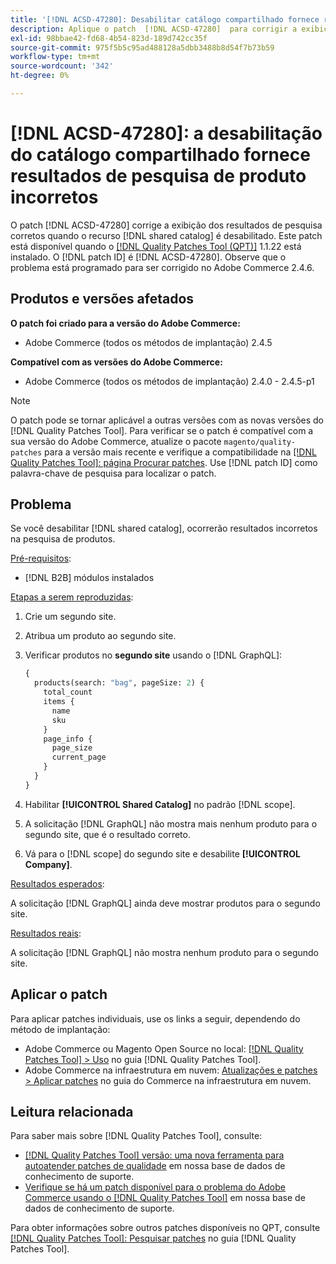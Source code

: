 ```yaml
---
title: '[!DNL ACSD-47280]: Desabilitar catálogo compartilhado fornece resultados de pesquisa de produto incorretos'
description: Aplique o patch  [!DNL ACSD-47280]  para corrigir a exibição dos resultados de pesquisa corretos quando o recurso de catálogo compartilhado estiver desabilitado.
exl-id: 98bbae42-fd68-4b54-823d-189d742cc35f
source-git-commit: 975f5b5c95ad488128a5dbb3488b8d54f7b73b59
workflow-type: tm+mt
source-wordcount: '342'
ht-degree: 0%

---
```


# [!DNL ACSD-47280]: a desabilitação do catálogo compartilhado fornece resultados de pesquisa de produto incorretos

O patch [!DNL ACSD-47280] corrige a exibição dos resultados de pesquisa corretos quando o recurso [!DNL shared catalog] é desabilitado. Este patch está disponível quando o [[!DNL Quality Patches Tool (QPT)]](/help/announcements/adobe-commerce-announcements/magento-quality-patches-released-new-tool-to-self-serve-quality-patches.md) 1.1.22 está instalado. O [!DNL patch ID] é [!DNL ACSD-47280]. Observe que o problema está programado para ser corrigido no Adobe Commerce 2.4.6.

## Produtos e versões afetados

**O patch foi criado para a versão do Adobe Commerce:**
* Adobe Commerce (todos os métodos de implantação) 2.4.5

**Compatível com as versões do Adobe Commerce:**
* Adobe Commerce (todos os métodos de implantação) 2.4.0 - 2.4.5-p1

>[!NOTE]
>
>O patch pode se tornar aplicável a outras versões com as novas versões do [!DNL Quality Patches Tool]. Para verificar se o patch é compatível com a sua versão do Adobe Commerce, atualize o pacote `magento/quality-patches` para a versão mais recente e verifique a compatibilidade na [[!DNL Quality Patches Tool]: página Procurar patches](https://experienceleague.adobe.com/tools/commerce-quality-patches/index.html). Use [!DNL patch ID] como palavra-chave de pesquisa para localizar o patch.

## Problema

Se você desabilitar [!DNL shared catalog], ocorrerão resultados incorretos na pesquisa de produtos.

<u>Pré-requisitos</u>:

* [!DNL B2B] módulos instalados

<u>Etapas a serem reproduzidas</u>:

1. Crie um segundo site.
1. Atribua um produto ao segundo site.
1. Verificar produtos no **segundo site** usando o [!DNL GraphQL]:

   ```GraphQL
   {
     products(search: "bag", pageSize: 2) {
       total_count
       items {
         name
         sku
       }
       page_info {
         page_size
         current_page
       }
     }
   }
   ```

1. Habilitar **[!UICONTROL Shared Catalog]** no padrão [!DNL scope].
1. A solicitação [!DNL GraphQL] não mostra mais nenhum produto para o segundo site, que é o resultado correto.
1. Vá para o [!DNL scope] do segundo site e desabilite **[!UICONTROL Company]**.

<u>Resultados esperados</u>:

A solicitação [!DNL GraphQL] ainda deve mostrar produtos para o segundo site.

<u>Resultados reais</u>:

A solicitação [!DNL GraphQL] não mostra nenhum produto para o segundo site.

## Aplicar o patch

Para aplicar patches individuais, use os links a seguir, dependendo do método de implantação:

* Adobe Commerce ou Magento Open Source no local: [[!DNL Quality Patches Tool] > Uso](https://experienceleague.adobe.com/docs/commerce-operations/tools/quality-patches-tool/usage.html) no guia [!DNL Quality Patches Tool].
* Adobe Commerce na infraestrutura em nuvem: [Atualizações e patches > Aplicar patches](https://experienceleague.adobe.com/docs/commerce-cloud-service/user-guide/develop/upgrade/apply-patches.html) no guia do Commerce na infraestrutura em nuvem.

## Leitura relacionada

Para saber mais sobre [!DNL Quality Patches Tool], consulte:

* [[!DNL Quality Patches Tool] versão: uma nova ferramenta para autoatender patches de qualidade](/help/announcements/adobe-commerce-announcements/magento-quality-patches-released-new-tool-to-self-serve-quality-patches.md) em nossa base de dados de conhecimento de suporte.
* [Verifique se há um patch disponível para o problema do Adobe Commerce usando o [!DNL Quality Patches Tool]](/help/support-tools/patches-available-in-qpt-tool/check-patch-for-magento-issue-with-magento-quality-patches.md) em nossa base de dados de conhecimento de suporte.

Para obter informações sobre outros patches disponíveis no QPT, consulte [[!DNL Quality Patches Tool]: Pesquisar patches](https://experienceleague.adobe.com/tools/commerce-quality-patches/index.html) no guia [!DNL Quality Patches Tool].
